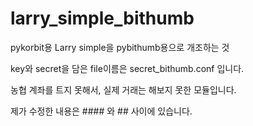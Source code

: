 # larry_simple_bithumb
pykorbit용 Larry simple을 pybithumb용으로 개조하는 것

key와 secret을 담은 file이름은 secret_bithumb.conf 입니다.

농협 계좌를 트지 못해서, 실제 거래는 해보지 못한 모듈입니다.

제가 수정한 내용은 #### 와 ## 사이에 있습니다.
